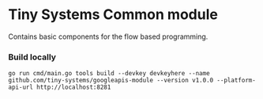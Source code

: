 # Tiny Systems Common module
Contains basic components for the flow based programming.


### Build locally
```shell
go run cmd/main.go tools build --devkey devkeyhere --name github.com/tiny-systems/googleapis-module --version v1.0.0 --platform-api-url http://localhost:8281
```
